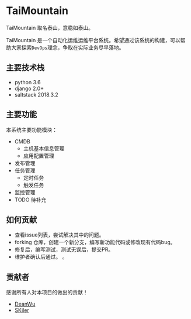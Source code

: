 # TaiMountain

TaiMountain 取名泰山，意稳如泰山。

TaiMountain 是一个自动化运维运维平台系统。希望通过该系统的构建，可以帮助大家探索`DevOps`理念，争取在实际业务尽早落地。


## 主要技术栈

- python 3.6
- django 2.0+
- saltstack 2018.3.2

## 主要功能 

本系统主要功能模块：

- CMDB
    - 主机基本信息管理
    - 应用配置管理
- 发布管理 
- 任务管理
    - 定时任务
    - 触发任务
- 监控管理
- TODO 待补充

## 如何贡献

- 查看issue列表，尝试解决其中的问题。
- forking 仓库，创建一个新分支，编写新功能代码或修改现有代码bug。
- 修复后，编写测试，测试无误后，提交PR。
- 维护者确认后通过。 。


## 贡献者

感谢所有人对本项目的做出的贡献！

- [DeanWu](https://github.com/pylixm)
- [SKiler](https://github.com/ikeaforever)


